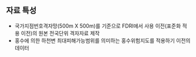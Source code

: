## 자료 특성
* 국가지점번호격자망(500m X 500m)를 기준으로 FDRI에서 사용 이전(표준화 적용 이전)의 원본 전국단위 격자자료 제작
* 홍수에 의한 하천변 최대피해가능범위를 의미하는 홍수위험지도를 적용하기 이전의 데이터 
